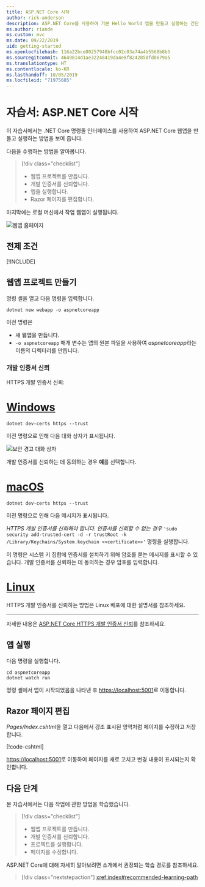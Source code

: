 ```yaml
---
title: ASP.NET Core 시작
author: rick-anderson
description: ASP.NET Core를 사용하여 기본 Hello World 앱을 만들고 실행하는 간단한 자습서입니다.
ms.author: riande
ms.custom: mvc
ms.date: 09/22/2019
uid: getting-started
ms.openlocfilehash: 116a22bce80257948bfcc02c03a74a4b5568b8b5
ms.sourcegitcommit: 4649814d1ae32248419da4e8f8242850fd8679a5
ms.translationtype: HT
ms.contentlocale: ko-KR
ms.lasthandoff: 10/05/2019
ms.locfileid: "71975685"
---
```

# <a name="tutorial-get-started-with-aspnet-core"></a>자습서: ASP.NET Core 시작

이 자습서에서는 .NET Core 명령줄 인터페이스를 사용하여 ASP.NET Core 웹앱을 만들고 실행하는 방법을 보여 줍니다.

다음을 수행하는 방법을 알아봅니다.

> [!div class="checklist"]
> * 웹앱 프로젝트를 만듭니다.
> * 개발 인증서를 신뢰합니다.
> * 앱을 실행합니다.
> * Razor 페이지를 편집합니다.

마지막에는 로컬 머신에서 작업 웹앱이 실행됩니다.

![웹앱 홈페이지](_static/home-page.png)

## <a name="prerequisites"></a>전제 조건

[!INCLUDE[](~/includes/3.0-SDK.md)]

## <a name="create-a-web-app-project"></a>웹앱 프로젝트 만들기

명령 셸을 열고 다음 명령을 입력합니다.

```dotnetcli
dotnet new webapp -o aspnetcoreapp
```

이전 명령은

* 새 웹앱을 만듭니다.  
* `-o aspnetcoreapp` 매개 변수는 앱의 원본 파일을 사용하여 *aspnetcoreapp*라는 이름의 디렉터리를 만듭니다.

### <a name="trust-the-development-certificate"></a>개발 인증서 신뢰

HTTPS 개발 인증서 신뢰:

# <a name="windowstabwindows"></a>[Windows](#tab/windows)

```dotnetcli
dotnet dev-certs https --trust
```

이전 명령으로 인해 다음 대화 상자가 표시됩니다.

![보안 경고 대화 상자](~/getting-started/_static/cert.png)

개발 인증서를 신뢰하는 데 동의하는 경우 **예**를 선택합니다.

# <a name="macostabmacos"></a>[macOS](#tab/macos)

```dotnetcli
dotnet dev-certs https --trust
```

이전 명령으로 인해 다음 메시지가 표시됩니다.

*HTTPS 개발 인증서를 신뢰해야 합니다. 인증서를 신뢰할 수 없는 경우*  `'sudo security add-trusted-cert -d -r trustRoot -k /Library/Keychains/System.keychain <<certificate>>'` 명령을 실행합니다.

이 명령은 시스템 키 집합에 인증서를 설치하기 위해 암호를 묻는 메시지를 표시할 수 있습니다. 개발 인증서를 신뢰하는 데 동의하는 경우 암호를 입력합니다.

# <a name="linuxtablinux"></a>[Linux](#tab/linux)

HTTPS 개발 인증서를 신뢰하는 방법은 Linux 배포에 대한 설명서를 참조하세요.

---

자세한 내용은 [ASP.NET Core HTTPS 개발 인증서 신뢰](xref:security/enforcing-ssl#trust-the-aspnet-core-https-development-certificate-on-windows-and-macos)를 참조하세요.

## <a name="run-the-app"></a>앱 실행

다음 명령을 실행합니다.

```dotnetcli
cd aspnetcoreapp
dotnet watch run
```

명령 셸에서 앱이 시작되었음을 나타낸 후 [https://localhost:5001](https://localhost:5001)로 이동합니다.

## <a name="edit-a-razor-page"></a>Razor 페이지 편집

*Pages/Index.cshtml*을 열고 다음에서 강조 표시된 영역처럼 페이지를 수정하고 저장합니다.

[!code-cshtml[](sample/index.cshtml?highlight=9)]

[https://localhost:5001](https://localhost:5001)로 이동하여 페이지를 새로 고치고 변경 내용이 표시되는지 확인합니다.

## <a name="next-steps"></a>다음 단계

본 자습서에서는 다음 작업에 관한 방법을 학습했습니다.

> [!div class="checklist"]
> * 웹앱 프로젝트를 만듭니다.
> * 개발 인증서를 신뢰합니다.
> * 프로젝트를 실행합니다.
> * 페이지를 수정합니다.

ASP.NET Core에 대해 자세히 알아보려면 소개에서 권장되는 학습 경로를 참조하세요.

> [!div class="nextstepaction"]
> <xref:index#recommended-learning-path>
